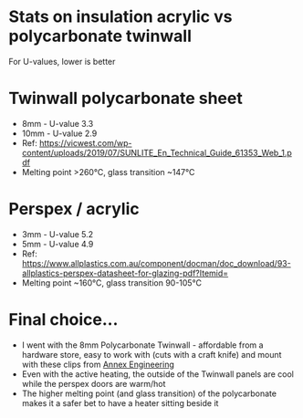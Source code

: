 # Stats on insulation acrylic vs polycarbonate twinwall
For U-values, lower is better

# Twinwall polycarbonate sheet
- 8mm - U-value 3.3
- 10mm - U-value 2.9
- Ref: https://vicwest.com/wp-content/uploads/2019/07/SUNLITE_En_Technical_Guide_61353_Web_1.pdf
- Melting point >260&deg;C, glass transition ~147&deg;C

# Perspex / acrylic
- 3mm - U-value 5.2
- 5mm - U-value 4.9
- Ref: https://www.allplastics.com.au/component/docman/doc_download/93-allplastics-perspex-datasheet-for-glazing-pdf?Itemid=
- Melting point ~160&deg;C, glass transition 90-105&deg;C

# Final choice...
- I went with the 8mm Polycarbonate Twinwall - affordable from a hardware store, easy to work with (cuts with a craft knife) and mount with these clips from [Annex Engineering](https://github.com/Annex-Engineering/Annex-Engineering_User_Mods/tree/main/Printers/All_Printers/annex_dev-Panel_2020_Clips_and_Hinges)
- Even with the active heating, the outside of the Twinwall panels are cool while the perspex doors are warm/hot
- The higher melting point (and glass transition) of the polycarbonate makes it a safer bet to have a heater sitting beside it
